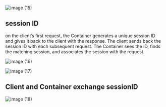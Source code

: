 ![image (15)](https://gitee.com/q10viking/PictureRepos/raw/master/images//202112061605044.jpg)



## session ID

on the client’s first request, the Container generates a unique session ID and gives it back to the client with the response. The client sends back the session ID with each subsequent request. The Container sees the ID, finds the matching session, and associates the session with the request.

![image (16)](https://gitee.com/q10viking/PictureRepos/raw/master/images//202112061608848.jpg)

![image (17)](https://gitee.com/q10viking/PictureRepos/raw/master/images//202112061609586.jpg)



## Client and Container exchange sessionID

![image (18)](https://gitee.com/q10viking/PictureRepos/raw/master/images//202112061611750.jpg)

